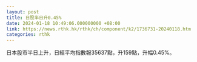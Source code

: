 ```yaml
---
layout: post
title: 日股半日升0.45%
date: 2024-01-18 10:49:06.000000000 +08:00
link: https://news.rthk.hk/rthk/ch/component/k2/1736731-20240118.htm
categories: rthk
---
```


日本股市半日上升，日經平均指數報35637點，升159點，升幅0.45%。

